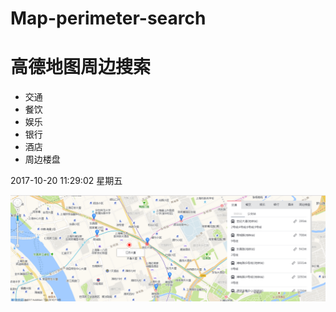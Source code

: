# Map-perimeter-search 
# 高德地图周边搜索
 - 交通
 - 餐饮
 - 娱乐
 - 银行
 - 酒店
 - 周边楼盘
 
 
2017-10-20 11:29:02 星期五

![image](https://github.com/wangpeng1478/Map-perimeter-search/blob/master/ico/20171020110847.png)

